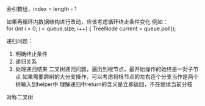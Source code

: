索引数组，index = length - 1

如果再循环内数据结构进行改动，应该考虑循环终止条件变化
例如：            
for (int i = 0; i < queue.size; i++) {
TreeNode current = queue.poll();

递归问题：
1. 明确终止条件
2. 递归关系
3. 处理递归结果
二叉树递归问题，遍历到根节点，最开始操作的始终是一对子节点
如果需要跨树的大分支操作，可以考虑将根节点的左右连个分支当作是两个树输入到helper中
理解递归中return的含义是立即返回，不在继续当前分枝

对称二叉树